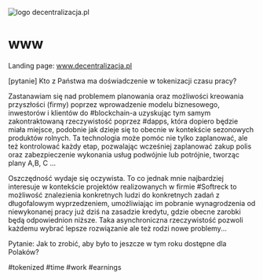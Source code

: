 ![logo decentralizacja.pl](http://logo.decentralizacja.pl/1/cover.png)

# www
Landing page: www.decentralizacja.pl

[pytanie]
Kto z Państwa ma doświadczenie w tokenizacji czasu pracy?

Zastanawiam się nad problemem planowania oraz możliwości kreowania przyszłości (firmy) poprzez wprowadzenie modelu biznesowego, inwestorów i klientów do #blockchain-a uzyskując tym samym zakontraktowaną rzeczywistość poprzez #dapps, która dopiero będzie miała miejsce, podobnie jak dzieje się to obecnie w kontekście sezonowych produktów rolnych.
Ta technologia może pomóc nie tylko zaplanować, ale też kontrolować każdy etap, pozwalając wcześniej zaplanować zakup polis oraz zabezpieczenie wykonania usług podwójnie lub potrójnie, tworząc plany A,B, C ...

Oszczędność wydaje się oczywista.
To co jednak mnie najbardziej interesuje w kontekście projektów realizowanych w firmie #Softreck to możliwość znalezienia konkretnych ludzi do konkretnych zadań z długofalowym wyprzedzeniem, umożliwiając im pobranie wynagrodzenia od niewykonanej pracy już dziś na zasadzie kredytu, gdzie obecne zarobki będą odpowiednion niższe.
Taka asynchroniczna rzeczywistość pozwoli każdemu wybrać lepsze rozwiązanie ale też rodzi nowe problemy...

Pytanie:
Jak to zrobić, aby było to jeszcze w tym roku dostępne dla Polaków?

#tokenized #time #work #earnings
